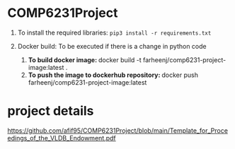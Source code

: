 # COMP6231Project

1. To install the required libraries: `pip3 install -r requirements.txt`

2. Docker build: To be executed if there is a change in python code 
   1. <b> To build docker image: </b> docker build -t farheenj/comp6231-project-image:latest . 
   2. <b> To push the image to dockerhub repository: </b> docker push farheenj/comp6231-project-image:latest
  
# project details
https://github.com/afif95/COMP6231Project/blob/main/Template_for_Proceedings_of_the_VLDB_Endowment.pdf
